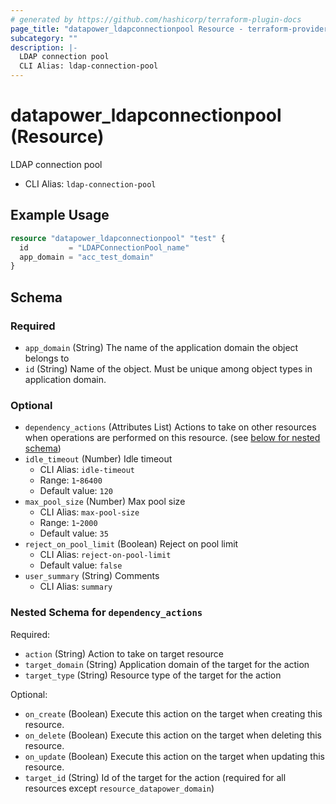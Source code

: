 ```yaml
---
# generated by https://github.com/hashicorp/terraform-plugin-docs
page_title: "datapower_ldapconnectionpool Resource - terraform-provider-datapower"
subcategory: ""
description: |-
  LDAP connection pool
  CLI Alias: ldap-connection-pool
---
```


# datapower_ldapconnectionpool (Resource)

LDAP connection pool
  - CLI Alias: `ldap-connection-pool`

## Example Usage

```terraform
resource "datapower_ldapconnectionpool" "test" {
  id         = "LDAPConnectionPool_name"
  app_domain = "acc_test_domain"
}
```

<!-- schema generated by tfplugindocs -->
## Schema

### Required

- `app_domain` (String) The name of the application domain the object belongs to
- `id` (String) Name of the object. Must be unique among object types in application domain.

### Optional

- `dependency_actions` (Attributes List) Actions to take on other resources when operations are performed on this resource. (see [below for nested schema](#nestedatt--dependency_actions))
- `idle_timeout` (Number) Idle timeout
  - CLI Alias: `idle-timeout`
  - Range: `1`-`86400`
  - Default value: `120`
- `max_pool_size` (Number) Max pool size
  - CLI Alias: `max-pool-size`
  - Range: `1`-`2000`
  - Default value: `35`
- `reject_on_pool_limit` (Boolean) Reject on pool limit
  - CLI Alias: `reject-on-pool-limit`
  - Default value: `false`
- `user_summary` (String) Comments
  - CLI Alias: `summary`

<a id="nestedatt--dependency_actions"></a>
### Nested Schema for `dependency_actions`

Required:

- `action` (String) Action to take on target resource
- `target_domain` (String) Application domain of the target for the action
- `target_type` (String) Resource type of the target for the action

Optional:

- `on_create` (Boolean) Execute this action on the target when creating this resource.
- `on_delete` (Boolean) Execute this action on the target when deleting this resource.
- `on_update` (Boolean) Execute this action on the target when updating this resource.
- `target_id` (String) Id of the target for the action (required for all resources except `resource_datapower_domain`)
